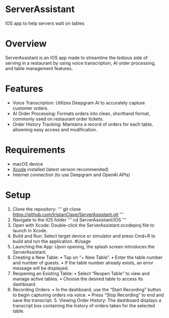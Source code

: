 # ServerAssistant
IOS app to help servers wait on tables
# Overview
ServerAssistant is an IOS app made to streamline the tedious side of serving in a restaurant by using voice transcription, AI order processing, and table management features. 
# Features
 - Voice Transcription: Utilizes Deepgram AI to accurately capture customer orders.
 - AI Order Processing: Formats orders into clean, shorthand format, commonly used on restaurant order tickets.
 - Order History Tracking: Maintains a record of orders for each table, allowning easy access and modification.
# Requirements
- macOS device
- [Xcode](https://developer.apple.com/xcode/) installed (latest version recommended)
- Internet connection (to use Deepgram and OpenAI APIs)
# Setup 
1. Clone the repository:
'''
git clone https://github.com/tristanClaye/ServerAssistant.git
'''
3. Navigate to the IOS folder
'''
cd ServerAssistant/IOS
'''
4. Open with Xcode:
Double-click the ServerAssistant.xcodeproj file to launch in Xcode.
5. Build and Run:
Select target device or simulator and press Cmd+R to build and run the application.
#Usage
1.	Launching the App:
Upon opening, the splash screen introduces the ServerAssistant.
2.	Creating a New Table:
	•	Tap on “+ New Table”.
	•	Enter the table number and number of guests.
	•	If the table number already exists, an error message will be displayed.
3.	Reopening an Existing Table:
	•	Select “Reopen Table” to view and manage active tables.
	•	Choose the desired table to access its dashboard.
4.	Recording Orders:
	•	In the dashboard, use the “Start Recording” button to begin capturing orders via voice.
	•	Press “Stop Recording” to end and save the transcript.
	5.	Viewing Order History:
The dashboard displays a transcript box containing the history of orders taken for the selected table.


